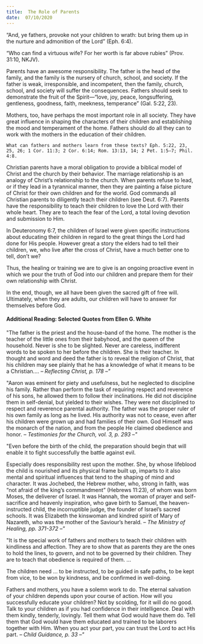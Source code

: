 ```yaml
---
title:  The Role of Parents
date:  07/10/2020
---
```


“And, ye fathers, provoke not your children to wrath: but bring them up in the nurture and admonition of the Lord” (Eph. 6:4).

“Who can find a virtuous wife? For her worth is far above rubies” (Prov. 31:10, NKJV).

Parents have an awesome responsibility. The father is the head of the family, and the family is the nursery of church, school, and society. If the father is weak, irresponsible, and incompetent, then the family, church, school, and society will suffer the consequences. Fathers should seek to demonstrate the fruit of the Spirit—“love, joy, peace, longsuffering, gentleness, goodness, faith, meekness, temperance” (Gal. 5:22, 23).

Mothers, too, have perhaps the most important role in all society. They have great influence in shaping the characters of their children and establishing the mood and temperament of the home. Fathers should do all they can to work with the mothers in the education of their children.

`What can fathers and mothers learn from these texts? Eph. 5:22, 23, 25, 26; 1 Cor. 11:3; 2 Cor. 6:14; Rom. 13:13, 14; 2 Pet. 1:5–7; Phil. 4:8.`

Christian parents have a moral obligation to provide a biblical model of Christ and the church by their behavior. The marriage relationship is an analogy of Christ’s relationship to the church. When parents refuse to lead, or if they lead in a tyrannical manner, then they are painting a false picture of Christ for their own children and for the world. God commands all Christian parents to diligently teach their children (see Deut. 6:7). Parents have the responsibility to teach their children to love the Lord with their whole heart. They are to teach the fear of the Lord, a total loving devotion and submission to Him.

In Deuteronomy 6:7, the children of Israel were given specific instructions about educating their children in regard to the great things the Lord had done for His people. However great a story the elders had to tell their children, we, who live after the cross of Christ, have a much better one to tell, don’t we?

Thus, the healing or training we are to give is an ongoing proactive event in which we pour the truth of God into our children and prepare them for their own relationship with Christ.

In the end, though, we all have been given the sacred gift of free will. Ultimately, when they are adults, our children will have to answer for themselves before God.

#### Additional Reading: Selected Quotes from Ellen G. White

"The father is the priest and the house-band of the home. The mother is the teacher of the little ones from their babyhood, and the queen of the household. Never is she to be slighted. Never are careless, indifferent words to be spoken to her before the children. She is their teacher. In thought and word and deed the father is to reveal the religion of Christ, that his children may see plainly that he has a knowledge of what it means to be a Christian.... _– Reflecting Christ, p. 178 –"_

"Aaron was eminent for piety and usefulness, but he neglected to discipline his family. Rather than perform the task of requiring respect and reverence of his sons, he allowed them to follow their inclinations. He did not discipline them in self-denial, but yielded to their wishes. They were not disciplined to respect and reverence parental authority. The father was the proper ruler of his own family as long as he lived. His authority was not to cease, even after his children were grown up and had families of their own. God Himself was the monarch of the nation, and from the people He claimed obedience and honor. _– Testimonies for the Church, vol. 3, p. 293 –"_

"Even before the birth of the child, the preparation should begin that will enable it to fight successfully the battle against evil.

Especially does responsibility rest upon the mother. She, by whose lifeblood the child is nourished and its physical frame built up, imparts to it also mental and spiritual influences that tend to the shaping of mind and character. It was Jochebed, the Hebrew mother, who, strong in faith, was “not afraid of the king’s commandment” (Hebrews 11:23), of whom was born Moses, the deliverer of Israel. It was Hannah, the woman of prayer and self-sacrifice and heavenly inspiration, who gave birth to Samuel, the heaven-instructed child, the incorruptible judge, the founder of Israel’s sacred schools. It was Elizabeth the kinswoman and kindred spirit of Mary of Nazareth, who was the mother of the Saviour’s herald. _– The Ministry of Healing, pp. 371-372 –"_

"It is the special work of fathers and mothers to teach their children with kindliness and affection. They are to show that as parents they are the ones to hold the lines, to govern, and not to be governed by their children. They are to teach that obedience is required of them. ...

The children need ... to be instructed, to be guided in safe paths, to be kept from vice, to be won by kindness, and be confirmed in well-doing.

Fathers and mothers, you have a solemn work to do. The eternal salvation of your children depends upon your course of action. How will you successfully educate your children? Not by scolding, for it will do no good. Talk to your children as if you had confidence in their intelligence. Deal with them kindly, tenderly, lovingly. Tell them what God would have them do. Tell them that God would have them educated and trained to be laborers together with Him. When you act your part, you can trust the Lord to act His part. _– Child Guidance, p. 33 –"_